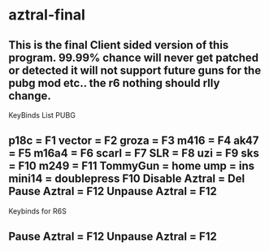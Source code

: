# aztral-final
This is the final Client sided version of this program. 99.99% chance will never get patched or detected it will not support future guns for the pubg mod etc.. the r6 nothing should rlly change.   
-----------------------------------

KeyBinds List PUBG

p18c = F1
vector = F2
groza = F3
m416 = F4
ak47 = F5
m16a4 = F6
scarl = F7
SLR = F8
uzi = F9
sks = F10
m249 = F11
TommyGun = home
ump = ins
mini14 = doublepress F10
Disable Aztral = Del
Pause Aztral = F12
Unpause Aztral = F12
------------------------------------

Keybinds for R6S

Pause Aztral = F12
Unpause Aztral = F12
-------------------------------------
